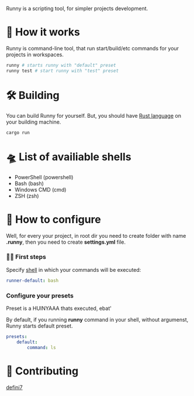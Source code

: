 Runny is a scripting tool, for simpler projects development.

# 🤔 How it works

Runny is command-line tool, that run start/build/etc commands
for your projects in workspaces.

```bash
runny # starts runny with "default" preset
runny test # start runny with "test" preset
```

# 🛠️ Building

You can build Runny for yourself.
But, you should have [Rust language](https://rust-lang.org)
on your building machine.

```
cargo run
```

# 🛸 List of availiable shells

* PowerShell (powershell)
* Bash (bash)
* Windows CMD (cmd)
* ZSH (zsh)


# 🐼 How to configure

Well, for every your project, in root dir you need to create
folder with name **.runny**, then you need to create **settings.yml** file.

### 👩‍🦼 First steps

Specify [shell](#list-of-availiable-shells) in which your commands will be executed:

```yaml
runner-default: bash
```

### Configure your presets

Preset is a HUINYAAA thats executed, ebat'

By default, if you running **runny** command in your shell, without argumenst,
Runny starts default preset.

```yaml
presets:
	default:
		command: ls
```

# 🐣 Contributing

[defini7](https://github.com/defini7)